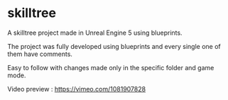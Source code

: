 # skilltree

A skilltree project made in Unreal Engine 5 using blueprints.

The project was fully developed using blueprints and every single one of them have comments.

Easy to follow with changes made only in the specific folder and game mode.

Video preview : https://vimeo.com/1081907828
